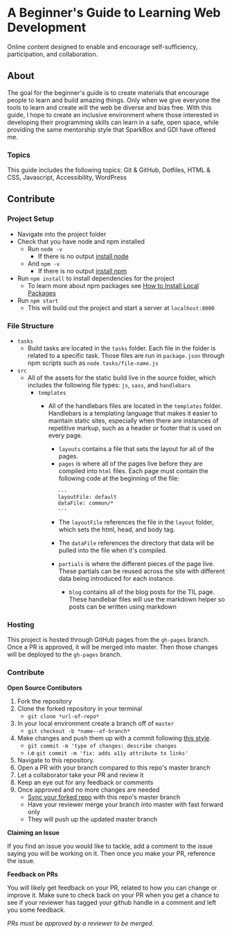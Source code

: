# A Beginner's Guide to Learning Web Development

Online content designed to enable and encourage self-sufficiency, participation, and collaboration.
  
## About

The goal for the beginner's guide is to create materials that encourage people to learn and build amazing things. Only when we give everyone the tools to learn and create will the web be diverse and bias free. With this guide, I hope to create an inclusive environment where those interested in developing their programming skills can learn in a safe, open space, while providing the same mentorship style that SparkBox and GDI have offered me.

### Topics
This guide includes the following topics: Git & GitHub, Dotfiles, HTML & CSS, Javascript, Accessibility, WordPress
  
## Contribute

### Project Setup
- Navigate into the project folder
- Check that you have node and npm installed
    - Run `node -v`
        - If there is no output [install node](https://nodejs.org/en/download/)
    - And `npm -v`
        - If there is no output [install npm](https://www.npmjs.com/get-npm)
- Run `npm install` to install dependencies for the project
    - To learn more about npm packages see [How to Install Local Packages](https://docs.npmjs.com/getting-started/installing-npm-packages-locally)
- Run `npm start`
    - This will build out the project and start a server at `localhost:8000`

### File Structure
- `tasks`
    - Build tasks are located in the `tasks` folder. Each file in the folder is related to a specific task. Those files are run in `package.json` through npm scripts such as `node tasks/file-name.js`
- `src`
    - All of the assets for the static build live in the source folder, which includes the following file types: `js`, `sass`, and `handlebars`
        - `templates`
            - All of the handlebars files are located in the `templates` folder. Handlebars is a templating language that makes it easier to maintain static sites, especially when there are instances of repetitive markup, such as a header or footer that is used on every page.
                - `layouts` contains a file that sets the layout for all of the pages.
                - `pages` is where all of the pages live before they are compiled into `html` files. Each page must contain the following code at the beginning of the file:
                 ```
                    ---
                    layoutFile: default
                    dataFile: common/*
                    ---
                ```

                - The `layoutFile` references the file in the `layout` folder, which sets the html, head, and body tag.
                - The `dataFile` references the directory that data will be pulled into the file when it's compiled.
          
          		- `partials` is where the different pieces of the page live. These partials can be reused across the site with different data being introduced for each instance.
                  - `blog` contains all of the blog posts for the TIL page. These handlebar files will use the markdown helper so posts can be written using markdown

### Hosting
This project is hosted through GitHub pages from the `gh-pages` branch. Once a PR is approved, it will be merged into master. Then those changes will be deployed to the `gh-pages` branch.

### Contribute

**Open Source Contibutors**

1. Fork the repository
2. Clone the forked repository in your terminal
	- `git clone *url-of-repo*`
3. In your local environment create a branch off of `master`
	- `git checkout -b *name--of-branch*`
2. Make changes and push them up with a commit following [this style](https://github.com/sparkbox/standard/tree/master/code-style/git#the-art-of-the-commit-message).
	- `git commit -m 'type of changes: describe changes`
	- i.e `git commit -m 'fix: adds a11y attribute to links'`
3. Navigate to this repository.
4. Open a PR with your branch compared to this repo's master branch
5. Let a collaborator take your PR and review it
6. Keep an eye out for any feedback or comments
7. Once approved and no more changes are needed
   - [Sync your forked repo](https://gist.github.com/corinneling/c027da69442ea08c5e67e71f72afe3c8) with this repo's master branch
   - Have your reviewer merge your branch into master with fast forward only 
   - They will push up the updated master branch

**Claiming an Issue**

If you find an issue you would like to tackle, add a comment to the issue saying you will be working on it. Then once you make your PR, reference the issue.

**Feedback on PRs**

You will likely get feedback on your PR, related to how you can change or improve it. Make sure to check back on your PR when you get a chance to see if your reviewer has tagged your github handle in a comment and left you some feedback.

_PRs must be approved by a reviewer to be merged._